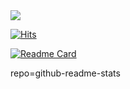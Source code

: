 <img src="https://capsule-render.vercel.app/api?type=waving&color=timeGradient&height=300&section=header&text=Wel%20Come😎&fontSize=90" />

[![Hits](https://hits.seeyoufarm.com/api/count/incr/badge.svg?url=https%3A%2F%2Fgithub.com%2Fbin2bin&count_bg=%2379C83D&title_bg=%23555555&icon=&icon_color=%23E7E7E7&title=GitHub&edge_flat=false)](https://hits.seeyoufarm.com)

[![Readme Card](https://github-readme-stats.vercel.app/api/pin/?username=bin2bin&include_all_commits=true&theme=nord&hide_border=true&count_private=true)](https://github.com/bin2bin/github-readme-stats)


repo=github-readme-stats
